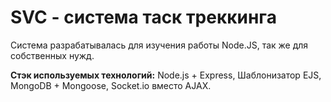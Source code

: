 # SVC - система таск треккинга
Система разрабатывалась для изучения работы Node.JS, так же для собственных нужд.


**Стэк используемых технологий:**
Node.js + Express,
Шаблонизатор EJS,
MongoDB + Mongoose,
Socket.io вместо AJAX.
